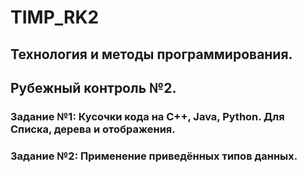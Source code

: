 #                          TIMP_RK2

##            Технология и методы программирования.
##                     Рубежный контроль №2.
### Задание №1: Кусочки кода на C++, Java, Python. Для Списка, дерева и отображения.
### Задание №2: Применение приведённых типов данных.
